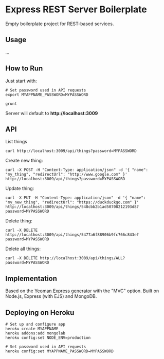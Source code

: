 # Express REST Server Boilerplate

Empty boilerplate project for REST-based services.

## Usage

...

## How to Run

Just start with:

	# Set password used in API requests
	export MYAPPNAME_PASSWORD=MYPASSWORD

	grunt

Server will default to **http://localhost:3009**

## API

List things

	curl http://localhost:3009/api/things?password=MYPASSWORD

Create new thing:

	curl -X POST -H "Content-Type: application/json" -d '{ "name": "my_thing", "redirectUrl": "http://www.google.com" }' http://localhost:3009/api/things?password=MYPASSWORD

Update thing:

	curl -X PUT -H "Content-Type: application/json" -d '{ "name": "my_new_thing", "redirectUrl": "https://duckduckgo.com" }' http://localhost:3009/api/things/548cbb2b1ad50708212193d8?password=MYPASSWORD

Delete thing:

	curl -X DELETE http://localhost:3009/api/things/5477a6f88906b9fc766c843e?password=MYPASSWORD

Delete all things:

	curl -X DELETE http://localhost:3009/api/things/ALL?password=MYPASSWORD

## Implementation

Based on the [Yeoman Express generator](https://github.com/petecoop/generator-express) with the "MVC" option.
Built on Node.js, Express (with EJS) and MongoDB.

## Deploying on Heroku

	# Set up and configure app
	heroku create MYAPPNAME
	heroku addons:add mongolab
	heroku config:set NODE_ENV=production

	# Set password used in API requests
	heroku config:set MYAPPNAME_PASSWORD=MYPASSWORD
